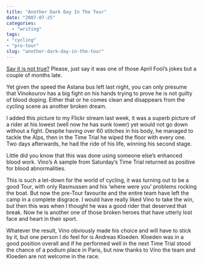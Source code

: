 ```yaml
---
title: "Another Dark Day In The Tour"
date: "2007-07-25"
categories:
  - "writing"
tags:
- "cycling"
- "pro-tour"
slug: "another-dark-day-in-the-tour"
---
```


[Say it is not true?](https://www.skysports.com/skysports/article/0,,1-1276844,00.html)
Please, just say it was one of those April Fool’s jokes but a couple of months late.

Yet given the speed the Astana bus left last night, you can only presume that Vinokourov has a big fight on his hands trying to prove he is not guilty of blood doping. Either that or he comes clean and disappears from the cycling scene as another broken dream.

 <!-- [![Alexandre Vinokourov][image-1]][2] -->
I added this picture to my Flickr stream last week, it was a superb picture of a rider at his lowest (well now he has sunk lower) yet would not go down without a fight.
Despite having over 60 stitches in his body, he managed to tackle the Alps, then in the Time Trial he wiped the floor with every one. Two days afterwards, he had the ride of his life, winning his second stage.

Little did you know that this was done using someone else’s enhanced blood work.
Vino’s A sample from Saturday’s Time Trial returned as positive for blood abnormalities.

This is such a let-down for the world of cycling, it was turning out to be a good Tour, with only Rasmussen and his ‘where were you’ problems rocking the boat. But now the pre-Tour favourite and the entire team have left the camp in a complete disgrace.
I would have really liked Vino to take the win, but then this was when I thought he was a good rider that deserved that break. Now he is another one of those broken heroes that have utterly lost face and heart in their sport.

Whatever the result, Vino obviously made his choice and will have to stick by it, but one person I do feel for is Andreas Kloeden. Kloeden was in a good position overall and if he performed well in the next Time Trial stood the chance of a podium place in Paris, but now thanks to Vino the team and Kloeden are not welcome in the race.
